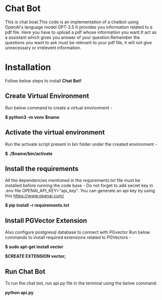 # Chat Bot

This is chat boat.This code is an implementation of a chatbot using OpenAI's language model GPT-3.5
It provides you information related to a pdf file.
Here you have to upload a pdf whose information you want.It act as a assistant which gives you answer of your question.Remember the questions you want to ask must be relevant to your pdf file, it will not give unnecessary or irrelevent information.


# Installation

Follow below steps to install **Chat Bot!**

## Create Virtual Environment

Run below command to create a virtual environment -

**$ python3 -m venv $name**

## Activate the virtual environment
Run the activate script present in bin folder under the created environment -

**$ ./$name/bin/activate**

## Install the requirements

All the dependencies mentioned in the requirements.txt file must be installed before running the code base -
Do not forget to add secret key in .env file  OPENAI_API_KEY="api_key".
You can generate an api key by using this https://www.openai.com/

**$ pip install -r requirements.txt**

## Install PGVector Extension

Also configure postgresql database to connect with PGvector
Run below commands to install required extensions related to PGVectors -

**$ sudo apt-get install vector**

**$CREATE EXTENSION vector;**

## Run Chat Bot 

To run the chat bot, run api.py file in the terminal using the below command:

**python api.py**
